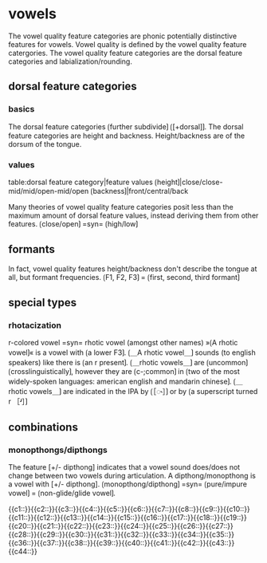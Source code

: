 # vowels

The vowel quality feature categories are phonic potentially distinctive features for vowels.
Vowel quality is defined by the vowel quality feature catergories.
The vowel quality feature categories are the dorsal feature categories and labialization/rounding.

## dorsal feature categories

### basics

The dorsal feature categories ⟮further subdivide⟯ ⟮[+dorsal]⟯.
The dorsal feature categories are height and backness.
Height/backness are of the dorsum of the tongue.

### values

table:dorsal feature category|feature values
⟮height⟯|close/close-mid/mid/open-mid/open
⟮backness⟯|front/central/back

Many theories of vowel quality feature categories posit less than the maximum amount of dorsal feature values, instead deriving them from other features.
⟮close/open⟯ =syn= ⟮high/low⟯

## formants

In fact, vowel quality features height/backness don't describe the tongue at all, but formant frequencies.
⟮F1, F2, F3⟯ = ⟮first, second, third formant⟯

## special types

### rhotacization

r-colored vowel =syn= rhotic vowel (amongst other names)
»⟮A rhotic vowel⟯« is a vowel with ⟮a lower F3⟯.
⟮＿A rhotic vowel＿⟯ sounds (to english speakers) like there is ⟮an r present⟯.
⟮＿rhotic vowels＿⟯ are ⟮uncommon⟯ ⟮crosslinguistically⟯, however they are ⟮c-;common⟯ in ⟮two of the most widely-spoken languages: american english and mandarin chinese⟯.
⟮＿rhotic vowels＿⟯ are indicated in the IPA by ⟮［◌˞］⟯ or by ⟮a superscript turned r ［ʴ］⟯

## combinations

### monopthongs/dipthongs

The feature [+/- dipthong] indicates that a vowel sound does/does not change between two vowels during articulation.
A dipthong/monopthong is a vowel with [+/- dipthong].
⟮monopthong/dipthong⟯ =syn= ⟮pure/impure vowel⟯ = ⟮non-glide/glide vowel⟯.

<span class="cloze-dump">{{c1::}}{{c2::}}{{c3::}}{{c4::}}{{c5::}}{{c6::}}{{c7::}}{{c8::}}{{c9::}}{{c10::}}{{c11::}}{{c12::}}{{c13::}}{{c14::}}{{c15::}}{{c16::}}{{c17::}}{{c18::}}{{c19::}}{{c20::}}{{c21::}}{{c22::}}{{c23::}}{{c24::}}{{c25::}}{{c26::}}{{c27::}}{{c28::}}{{c29::}}{{c30::}}{{c31::}}{{c32::}}{{c33::}}{{c34::}}{{c35::}}{{c36::}}{{c37::}}{{c38::}}{{c39::}}{{c40::}}{{c41::}}{{c42::}}{{c43::}}{{c44::}}</span>